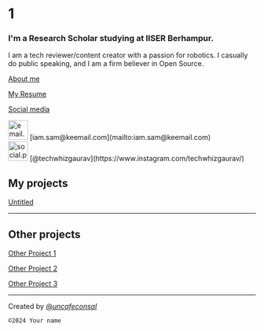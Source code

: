 # 1

### I'm a Research Scholar studying at IISER Berhampur.

I am a tech reviewer/content creator with a passion for robotics.  I casually do public speaking, and I am a firm believer in Open Source.

[About me](About%20me%20199680d7e009817b8ffee1169bdb2ec0.md)

[My Resume](My%20Resume%20199680d7e0098174ab93f9dd2d0d39e6.md)

[Social media](Social%20media%20199680d7e00981508874ce5ec6bb4a95.md)

<aside>
<img src="email.png" alt="email.png" width="40px" /> [iam.sam@keemail.com](mailto:iam.sam@keemail.com)

</aside>

<aside>
<img src="social.png" alt="social.png" width="40px" /> [@techwhizgaurav](https://www.instagram.com/techwhizgaurav/)

</aside>

## My projects

[Untitled](Untitled%20199680d7e00981ae96a1eb4c6eafc70a.csv)

---

## Other projects

[Other Project 1](Other%20Project%201%20199680d7e00981e890e3e7fdac75c264.md)

[Other Project 2](Other%20Project%202%20199680d7e00981c2b875eb14cd6e75c7.md)

[Other Project 3](Other%20Project%203%20199680d7e00981589aa5f7fee9cf7ae3.md)

---

Created by [@_uncafeconsal_](https://www.linkedin.com/in/apfaurasalgado/)                                        

`©2024 Your name`